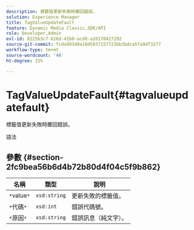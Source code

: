 ```yaml
---
description: 標籤值更新失敗時擲回錯誤。
solution: Experience Manager
title: TagValueUpdateFault
feature: Dynamic Media Classic,SDK/API
role: Developer,Admin
exl-id: 8225b3c7-626d-41b0-acd8-a20170427292
source-git-commit: fcda99340a18d5037157723bb3bdca5fa9df3277
workflow-type: tm+mt
source-wordcount: '46'
ht-degree: 15%

---
```


# TagValueUpdateFault{#tagvalueupdatefault}

標籤值更新失敗時擲回錯誤。

語法

## 參數 {#section-2fc9bea56b6d4b72b80d4f04c5f9b862}

| 名稱 | 類型 | 說明 |
|---|---|---|
| `*`value`*` | `xsd:string` | 更新失敗的標籤值。 |
| `*`代碼`*` | `xsd:int` | 錯誤代碼號。 |
| `*`原因`*` | `xsd:string` | 錯誤訊息（純文字）。 |
